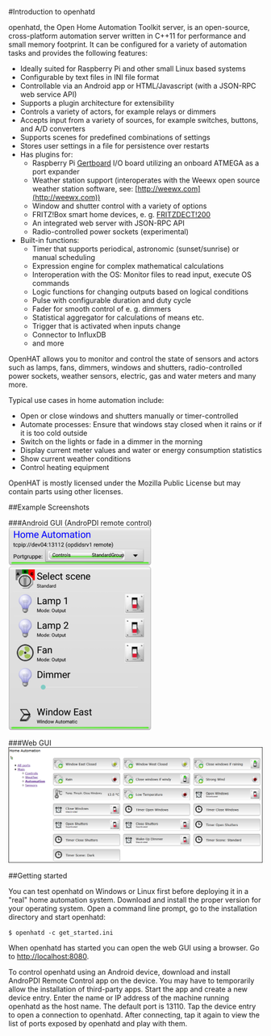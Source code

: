 
#Introduction to openhatd

openhatd, the Open Home Automation Toolkit server, is an open-source, cross-platform automation server written in C++11 for performance and small memory footprint. It can be configured for a variety of automation tasks and provides the following features:


 - Ideally suited for Raspberry Pi and other small Linux based systems
 - Configurable by text files in INI file format
 - Controllable via an Android app or HTML/Javascript (with a JSON-RPC web service API)
 - Supports a plugin architecture for extensibility
 - Controls a variety of actors, for example relays or dimmers
 - Accepts input from a variety of sources, for example switches, buttons, and A/D converters
 - Supports scenes for predefined combinations of settings
 - Stores user settings in a file for persistence over restarts
 - Has plugins for:
	 - Raspberry Pi [Gertboard](https://www.sparkfun.com/products/retired/11773) I/O board utilizing an onboard ATMEGA as a port expander
	 - Weather station support (interoperates with the Weewx open source weather station software, see: [http://weewx.com](http://weewx.com))
	 - Window and shutter control with a variety of options
	 - FRITZ!Box smart home devices, e. g. [FRITZDECT!200](https://en.avm.de/products/fritzdect/fritzdect-200/)
	 - An integrated web server with JSON-RPC API
	 - Radio-controlled power sockets (experimental)
 - Built-in functions:
	 - Timer that supports periodical, astronomic (sunset/sunrise) or manual scheduling
	 - Expression engine for complex mathematical calculations
	 - Interoperation with the OS: Monitor files to read input, execute OS commands
	 - Logic functions for changing outputs based on logical conditions
	 - Pulse with configurable duration and duty cycle
	 - Fader for smooth control of e. g. dimmers
	 - Statistical aggregator for calculations of means etc.
	 - Trigger that is activated when inputs change
	 - Connector to InfluxDB 
	 -  and more

OpenHAT allows you to monitor and control the state of sensors and actors such as lamps, fans, dimmers, windows and shutters, radio-controlled power sockets, weather sensors, electric, gas and water meters and many more.

Typical use cases in home automation include:


 - Open or close windows and shutters manually or timer-controlled
 - Automate processes: Ensure that windows stay closed when it rains or if it is too cold outside
 - Switch on the lights or fade in a dimmer in the morning
 - Display current meter values and water or energy consumption statistics
 - Show current weather conditions
 - Control heating equipment  

OpenHAT is mostly licensed under the Mozilla Public License but may contain parts using other licenses. 

##Example Screenshots

###Android GUI (AndroPDI remote control)
![AndroPDI screenshot](images/AndroPDI_screenshot_1.png)

###Web GUI
![](images/HTML_GUI_Automation.png)

##Getting started

You can test openhatd on Windows or Linux first before deploying it in a "real" home automation system. Download and install the proper version for your operating system. Open a command line prompt, go to the installation directory and start openhatd:

	$ openhatd -c get_started.ini

When openhatd has started you can open the web GUI using a browser. Go to [http://localhost:8080](http://localhost:8080).

To control openhatd using an Android device, download and install AndroPDI Remote Control app on the device. You may have to temporarily allow the installation of third-party apps. Start the app and create a new device entry. Enter the name or IP address of the machine running openhatd as the host name. The default port is 13110. Tap the device entry to open a connection to openhatd. After connecting, tap it again to view the list of ports exposed by openhatd and play with them.
